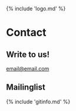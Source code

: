 {% include 'logo.md' %}

# Contact

## Write to us!
email@email.com

## Mailinglist

{% include 'gitinfo.md' %}

